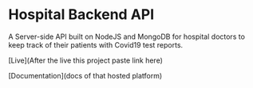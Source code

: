 # Hospital Backend API
A Server-side API built on NodeJS and MongoDB for hospital doctors to keep track of their patients with Covid19 test reports.


[Live](After the live this project paste link here)

[Documentation](docs of that hosted platform)
